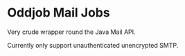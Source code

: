 # Oddjob Mail Jobs

Very crude wrapper round the Java Mail API.

Currently only support unauthenticated unencrypted SMTP.

 
